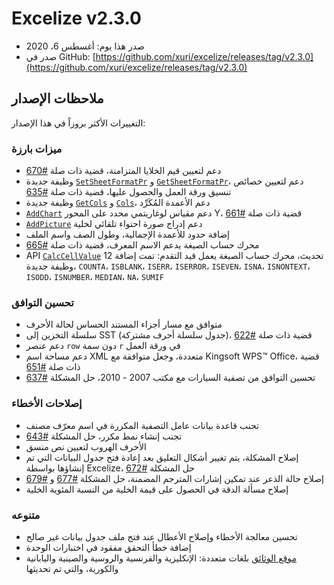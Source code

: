 # Excelize v2.3.0

* صدر هذا يوم: أغسطس 6، 2020
* صدر في GitHub: [https://github.com/xuri/excelize/releases/tag/v2.3.0](https://github.com/xuri/excelize/releases/tag/v2.3.0)

## ملاحظات الإصدار

التغييرات الأكثر بروزاً في هذا الإصدار:

### ميزات بارزة

* دعم لتعيين قيم الخلايا المتزامنة، قضية ذات صلة [#670](https://github.com/xuri/excelize/issues/670)
* وظيفة جديدة [`SetSheetFormatPr`](https://pkg.go.dev/github.com/360EntSecGroup-Skylar/excelize/v2@v2.3.0#File.SetSheetFormatPr) و [`GetSheetFormatPr`](https://pkg.go.dev/github.com/360EntSecGroup-Skylar/excelize/v2@v2.3.0#File.GetSheetFormatPr)، دعم لتعيين خصائص تنسيق ورقة العمل والحصول عليها، قضية ذات صلة [#635](https://github.com/xuri/excelize/issues/635)
* وظيفة جديدة [`GetCols`](https://pkg.go.dev/github.com/360EntSecGroup-Skylar/excelize/v2@v2.3.0#File.GetCols) و [`Cols`](https://pkg.go.dev/github.com/360EntSecGroup-Skylar/excelize/v2@v2.3.0#Cols)، دعم الأعمدة المُكَرِّد
* [`AddChart`](https://pkg.go.dev/github.com/360EntSecGroup-Skylar/excelize/v2@v2.3.0#File.AddChart)  دعم مقياس لوغاريتمي محدد على المحور Y، قضية ذات صلة [#661](https://github.com/xuri/excelize/issues/661)
* [`AddPicture`](https://pkg.go.dev/github.com/360EntSecGroup-Skylar/excelize/v2@v2.3.0#File.AddPicture) دعم إدراج صورة احتواء تلقائي لخلية
* إضافة حدود للأعمدة الإجمالية، وطول الصف واسم الملف
* محرك حساب الصيغة يدعم الاسم المعرف، قضية ذات صلة [#665](https://github.com/xuri/excelize/issues/665)
* API [`CalcCellValue`](https://pkg.go.dev/github.com/360EntSecGroup-Skylar/excelize/v2@v2.3.0#File.CalcCellValue) تحديث، محرك حساب الصيغة يعمل قيد التقدم: تمت إضافة 12 وظيفة جديدة، `COUNTA`، `ISBLANK`، `ISERR`، `ISERROR`، `ISEVEN`، `ISNA`، `ISNONTEXT`، `ISODD`، `ISNUMBER`، `MEDIAN`، `NA`، `SUMIF`

### تحسين التوافق

* متوافق مع مسار أجزاء المستند الحساس لحالة الأحرف
* سلسلة التخزين إلى SST (جدول سلسلة أحرف مشتركة)، قضية ذات صلة [#622](https://github.com/xuri/excelize/issues/622)
* دعم عنصر `row` دون سمة `r` في ورقة العمل
* دعم مساحة اسم XML متعددة، وجعل متوافقة مع Kingsoft WPS&trade; Office، قضية ذات صلة [#651](https://github.com/xuri/excelize/issues/651)
* تحسين التوافق من تصفية السيارات مع مكتب 2007 - 2010، حل المشكلة [#637](https://github.com/xuri/excelize/issues/637)

### إصلاحات الأخطاء

* تجنب قاعدة بيانات عامل التصفية المكررة في اسم معرّف مصنف
* تجنب إنشاء نمط مكرر، حل المشكلة [#643](https://github.com/xuri/excelize/issues/643)
* الأحرف الهروب لتعيين نص منسق
* إصلاح المشكلة، يتم تغيير أشكال التعليق بعد إعادة فتح جدول البيانات التي تم إنشاؤها بواسطة Excelize، حل المشكلة [#672](https://github.com/xuri/excelize/issues/672)
* إصلاح حالة الذعر عند تمكين إشارات المترجم المضمنة، حل المشكلة [#677](https://github.com/xuri/excelize/issues/677) و [#679](https://github.com/xuri/excelize/issues/679)
* إصلاح مسألة الدقة في الحصول على قيمة الخلية من النسبة المئوية الخلية

### متنوعه

* تحسين معالجة الأخطاء وإصلاح الأعطال عند فتح ملف جدول بيانات غير صالح
* إضافة خطأ التحقق مفقود في اختبارات الوحدة
* [موقع الوثائق](https://xuri.me/excelize) بلغات متعددة: الإنكليزية والفرنسية والروسية والصينية واليابانية والكورية، والتي تم تحديثها

